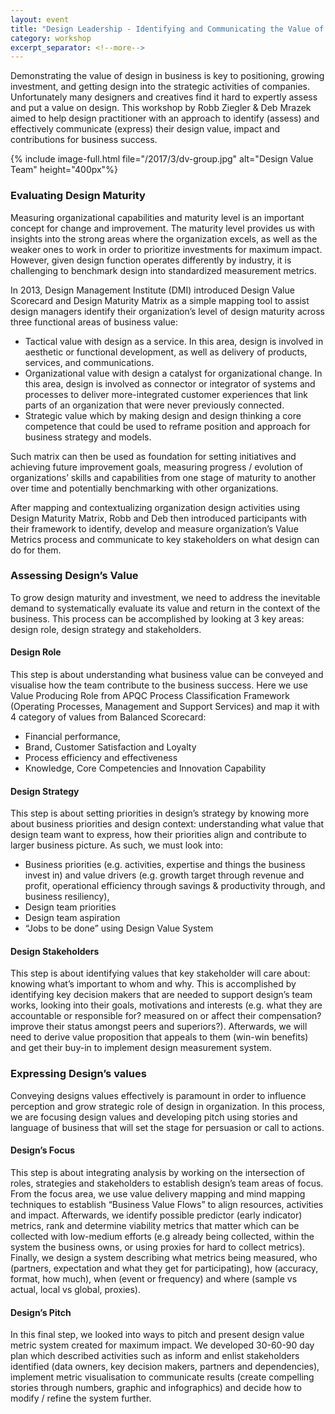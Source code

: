 ```yaml
---
layout: event
title: "Design Leadership - Identifying and Communicating the Value of Design"
category: workshop
excerpt_separator: <!--more-->
---
```


Demonstrating the value of design in business is key to positioning, growing investment, and getting design into the strategic activities of companies. Unfortunately many designers and creatives find it hard to expertly assess and put a value on design. This workshop by Robb Ziegler & Deb Mrazek aimed to help design practitioner with an approach to identify (assess) and effectively communicate (express) their design value, impact and contributions for business success. 

{% include image-full.html file="/2017/3/dv-group.jpg" alt="Design Value Team" height="400px"%}

<!--more-->

### Evaluating Design Maturity

Measuring organizational capabilities and maturity level is an important concept for change and improvement. The maturity level provides us with insights into the strong areas where the organization excels, as well as the weaker ones to work in order to prioritize investments for maximum impact. However, given design function operates differently by industry, it is challenging to benchmark design into standardized measurement metrics.

In 2013, Design Management Institute (DMI) introduced Design Value Scorecard and Design Maturity Matrix as a simple mapping tool to assist design managers identify their organization’s level of design maturity across three functional areas of business value: 

- Tactical value with design as a service. In this area, design is involved in aesthetic or functional development, as well as delivery of products, services, and communications. 
- Organizational value with design a catalyst for organizational change. In this area, design is involved as connector or integrator of systems and processes to deliver more-integrated customer experiences that link parts of an organization that were never previously connected. 
- Strategic value which by making design and design thinking a core competence that could be used to reframe position and approach for business strategy and models.  

Such matrix can then be used as foundation for setting initiatives and achieving future improvement goals, measuring progress / evolution of organizations’ skills and capabilities from one stage of maturity to another over time and potentially benchmarking with other organizations. 

After mapping and contextualizing organization design activities using Design Maturity Matrix, Robb and Deb then introduced participants with their framework to identify, develop and measure organization’s Value Metrics process and communicate to key stakeholders on what design can do for them. 

### Assessing Design’s Value

To grow design maturity and investment, we need to address the inevitable demand to systematically evaluate its value and return in the context of the business. This process can be accomplished by looking at 3 key areas: design role, design strategy and stakeholders.
 

#### Design Role 

This step is about understanding what business value can be conveyed and visualise how the team contribute to the business success. Here we use Value Producing Role from APQC Process Classification Framework (Operating Processes, Management and Support Services) and map it with 4 category of values from Balanced Scorecard:

- Financial performance, 
- Brand, Customer Satisfaction and Loyalty
- Process efficiency and effectiveness
- Knowledge, Core Competencies and Innovation Capability

#### Design Strategy

This step is about setting priorities in design’s strategy by knowing more about business priorities and design context: understanding what value that design team want to express, how their priorities align and contribute to larger business picture. As such, we must look into: 

- Business priorities (e.g. activities, expertise and things the business invest in) and value drivers (e.g. growth target through revenue and profit, operational efficiency through savings & productivity through, and business resiliency), 
- Design team priorities 
- Design team aspiration
- “Jobs to be done” using Design Value System

#### Design Stakeholders

This step is about identifying values that key stakeholder will care about: knowing what’s important to whom and why. This is accomplished by identifying key decision makers that are needed to support design’s team works, looking into their goals, motivations and interests (e.g. what they are accountable or responsible for? measured on or affect their compensation? improve their status amongst peers and superiors?). 
Afterwards, we will need to derive value proposition that appeals to them (win-win benefits) and get their buy-in to implement design measurement system. 

### Expressing Design’s values

Conveying designs values effectively is paramount in order to influence perception and grow strategic role of design in organization. In this process, we are focusing design values and developing pitch using stories and language of business that will set the stage for persuasion or call to actions.

#### Design’s Focus

This step is about integrating analysis by working on the intersection of roles, strategies and stakeholders to establish design’s team areas of focus. From the focus area, we use value delivery mapping and mind mapping techniques to establish “Business Value Flows” to align resources, activities and impact. Afterwards, we identify possible predictor (early indicator) metrics, rank and determine viability metrics that matter which can be collected with low-medium efforts (e.g already being collected, within the system the business owns, or using proxies for hard to collect metrics). Finally, we design a system describing what metrics being measured, who (partners, expectation and what they get for participating), how (accuracy, format, how much), when (event or frequency) and where (sample vs actual, local vs global, proxies). 

#### Design’s Pitch

In this final step, we looked into ways to pitch and present design value metric system created for maximum impact. We developed 30-60-90 day plan which described activities such as inform and enlist stakeholders identified (data owners, key decision makers, partners and dependencies), implement metric visualisation to  communicate results (create compelling stories through numbers, graphic and infographics) and decide how to modify / refine the system further. 
